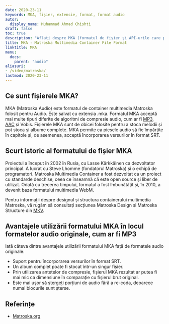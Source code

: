 ```yaml
---
date: 2020-23-11
keywords: MKA, fișier, extensie, format, format audio
autor:
  display_name: Muhammad Ahmad Chishti
draft: false
toc: true
description: "Aflați despre MKA (formatul de fișier și API-urile care pot deschide și crea fișiere MKA."
title: MKA - Matroska Multimedia Container File Format
linktitle: MKA
menu:
  docs:
    parent: "audio"
aliasuri:
- /video/matroska/
lastmod: 2020-23-11
---
```


## Ce sunt fișierele MKA? ##

MKA (Matroska Audio) este formatul de container multimedia Matroska folosit pentru Audio. Este salvat cu extensia .mka. Formatul MKA acceptă mai multe tipuri diferite de algoritmi de compresie audio, cum ar fi [MP3](/ro/audio/mp3/), [AAC](/ro/audio/aac/) și Vobis. Fișierele MKA sunt de obicei folosite pentru a stoca melodii și pot stoca și albume complete. MKA permite ca piesele audio să fie împărțite în capitole și, de asemenea, acceptă încorporarea versurilor în format SRT.

## Scurt istoric al formatului de fișier MKA

Proiectul a început în 2002 în Rusia, cu Lasse Kärkkäinen ca dezvoltator principal. A lucrat cu Steve Lhomme (fondatorul Matroska) și o echipă de programatori. Matroska Multimedia Container a fost dezvoltat ca un proiect cu standarde deschise, ceea ce înseamnă că este open source și liber de utilizat. Odată cu trecerea timpului, formatul a fost îmbunătățit și, în 2010, a devenit baza formatului multimedia WebM.

Pentru informații despre designul și structura containerului multimedia Matroska, vă rugăm să consultați secțiunea Matroska Design și Matroska Structure din [MKV](/ro/video/mkv/).

## Avantajele utilizării formatului MKA în locul formatelor audio originale, cum ar fi MP3 ##

Iată câteva dintre avantajele utilizării formatului MKA față de formatele audio originale:

- Suport pentru încorporarea versurilor în format SRT.
- Un album complet poate fi stocat într-un singur fișier.
- Prin utilizarea antetelor de compresie, fișierul MKA rezultat ar putea fi mai mic ca dimensiune în comparație cu fișierul brut original.
- Este mai ușor să ștergeți porțiuni de audio fără a re-coda, deoarece numai blocurile sunt șterse.

## Referințe ##

- [Matroska.org](https://www.matroska.org/)

